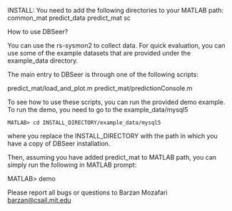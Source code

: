 INSTALL:
 You need to add the following directories to your MATLAB path:
common_mat
predict_data
predict_mat
sc


How to use DBSeer?

You can use the rs-sysmon2 to collect data. For quick evaluation, you can use some of the example datasets that are provided under the example_data directory.

The main entry to DBSeer is through one of the following scripts:

predict_mat/load_and_plot.m
predict_mat/predictionConsole.m

To see how to use these scripts, you can run the provided demo example.
To run the demo, you need to go to the example_data/mysql5
	
	MATLAB> cd INSTALL_DIRECTORY/example_data/mysql5

where you replace the INSTALL_DIRECTORY with the path in which you have a copy of DBSeer installation.

Then, assuming you have added predict_mat to MATLAB path, you can simply run the following in MATLAB prompt:
	
  MATLAB>  demo

Please report all bugs or questions to Barzan Mozafari <barzan@csail.mit.edu>


